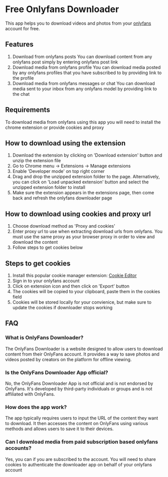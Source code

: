 # Free Onlyfans Downloader

This app helps you to download videos and photos from your [onlyfans](https://onlyfans.com) account for free.

## Features
1. Download from onlyfans posts
You can download content from any onlyfans post simply by entering onlyfans post link 
2. Download media from onlyfans profile
You can download media posted by any onlyfans profiles that you have subscribed to by providing link to the profile
3. Download media from onlyfans messages or chat
You can download media sent to your inbox from any onlyfans model by providing link to the chat

## Requirements
To download media from onlyfans using this app you will need to install the chrome extension or provide cookies and proxy

## How to download using the extension

1. Download the extension by clicking on 'Download extension' button and unzip the extension file
2. Go to Chrome menu → Extensions → Manage extensions
3. Enable 'Developer mode' on top right corner
4. Drag and drop the unzipped extension folder to the page. Alternatively, you can click on 'Load unpacked extension' button and select the unzipped extension folder to install
5. Make sure the extension appears in the extensions page, then come back and refresh the onlyfans downloader page

## How to download using cookies and proxy url

1. Choose download method as 'Proxy and cookies'
2. Enter proxy url to use when extracting download urls from onlyfans. You must use the same proxy as your browser proxy in order to view and download the content
3. Follow steps to get cookies below 

## Steps to get cookies

1. Install this popular cookie manager extension: [Cookie Editor](https://chrome.google.com/webstore/detail/hlkenndednhfkekhgcdicdfddnkalmdm)
2. Sign in to your onlyfans account
3. Click on extension icon and then click on 'Export' button
4. The cookies will be copied to your clipboard, paste them in the cookies field
5. Cookies will be stored locally for your convienice, but make sure to update the cookies if downloader stops working

## FAQ

### What is OnlyFans Downloader?
The OnlyFans Downloader is a website designed to allow users to download content from their OnlyFans account. It provides a way to save photos and videos posted by creators on the platform for offline viewing.

### Is the OnlyFans Downloader App official?
No, the OnlyFans Downloader App is not official and is not endorsed by OnlyFans. It's developed by third-party individuals or groups and is not affiliated with OnlyFans.

### How does the app work?
The app typically requires users to input the URL of the content they want to download. It then accesses the content on OnlyFans using various methods and allows users to save it to their devices.

### Can I download media from paid subscription based onlyfans accounts?
Yes, you can if you are subscribed to the account. You will need to share cookies to authenticate the downloader app on behalf of your onlyfans account
